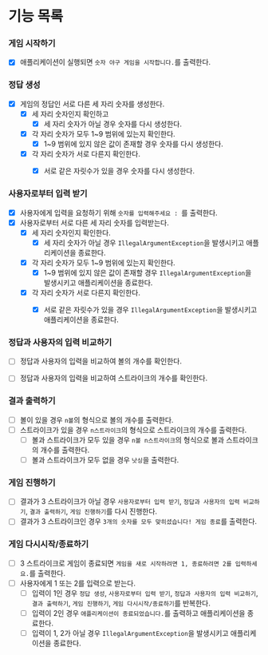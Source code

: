 # 기능 목록

### 게임 시작하기
- [x] 애플리케이션이 실행되면 `숫자 야구 게임을 시작합니다.`를 출력한다.

### 정답 생성
- [x] 게임의 정답인 서로 다른 세 자리 숫자를 생성한다.
  - [x] 세 자리 숫자인지 확인하고 
    - [x] 세 자리 숫자가 아닐 경우 숫자를 다시 생성한다. 
  - [x] 각 자리 숫자가 모두 1~9 범위에 있는지 확인한다.
    - [x] 1~9 범위에 있지 않은 값이 존재할 경우 숫자를 다시 생성한다.
  - [x] 각 자리 숫자가 서로 다른지 확인한다.
    - [x] 서로 같은 자릿수가 있을 경우 숫자를 다시 생성한다.


### 사용자로부터 입력 받기
- [x] 사용자에게 입력을 요청하기 위해 `숫자를 입력해주세요 : `를 출력한다.
- [x] 사용자로부터 서로 다른 세 자리 숫자를 입력받는다.
  - [x] 세 자리 숫자인지 확인한다. 
    - [x] 세 자리 숫자가 아닐 경우 `IllegalArgumentException`을 발생시키고 애플리케이션을 종료한다.
  - [x] 각 자리 숫자가 모두 1~9 범위에 있는지 확인한다. 
    - [x] 1~9 범위에 있지 않은 값이 존재할 경우 `IllegalArgumentException`을 발생시키고 애플리케이션을 종료한다.
  - [x] 각 자리 숫자가 서로 다른지 확인한다.
    - [x] 서로 같은 자릿수가 있을 경우 `IllegalArgumentException`을 발생시키고 애플리케이션을 종료한다.


### 정답과 사용자의 입력 비교하기
- [ ] 정답과 사용자의 입력을 비교하여 볼의 개수를 확인한다.
- [ ] 정답과 사용자의 입력을 비교하여 스트라이크의 개수를 확인한다.


### 결과 출력하기
- [ ] 볼이 있을 경우 `n볼`의 형식으로 볼의 개수를 출력한다.
- [ ] 스트라이크가 있을 경우 `n스트라이크`의 형식으로 스트라이크의 개수를 출력한다.
  - [ ] 볼과 스트라이크가 모두 있을 경우 `n볼 n스트라이크`의 형식으로 볼과 스트라이크의 개수를 출력한다.
  - [ ] 볼과 스트라이크가 모두 없을 경우 `낫싱`을 출력한다.

### 게임 진행하기
- [ ] 결과가 3 스트라이크가 아닐 경우 `사용자로부터 입력 받기`, `정답과 사용자의 입력 비교하기`, `결과 출력하기`, `게임 진행하기`를 다시 진행한다.
- [ ] 결과가 3 스트라이크인 경우 `3개의 숫자를 모두 맞히셨습니다! 게임 종료`를 출력한다.

### 게임 다시시작/종료하기
- [ ] 3 스트라이크로 게임이 종료되면 `게임을 새로 시작하려면 1, 종료하려면 2를 입력하세요.`를 출력한다.
- [ ] 사용자에게 1 또는 2를 입력으로 받는다.
  - [ ] 입력이 1인 경우 `정답 생성`, `사용자로부터 입력 받기`, `정답과 사용자의 입력 비교하기`, `결과 출력하기`, `게임 진행하기`, `게임 다시시작/종료하기`를 반복한다.
  - [ ] 입력이 2인 경우 `애플리케이션이 종료되었습니다.`를 출력하고 애플리케이션을 종료한다.
  - [ ] 입력이 1, 2가 아닐 경우 `IllegalArgumentException`을 발생시키고 애플리케이션을 종료한다.